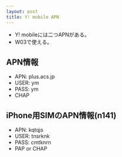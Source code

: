 ```yaml
---
layout: post
title: Y! mobile APN
---
```


- Y! mobileには二つAPNがある。
- W03で使える。

## APN情報

- APN: plus.acs.jp
- USER: ym
- PASS: ym
- CHAP

## iPhone用SIMのAPN情報(n141)

- APN: kqtqjs
- USER: tnsrknk
- PASS: cmtknrn
- PAP or CHAP
